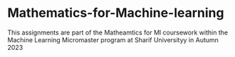 # Mathematics-for-Machine-learning
This assignments are part of the Matheamtics for Ml coursework within the Machine Learning Micromaster program at Sharif Universityy in Autumn 2023 
